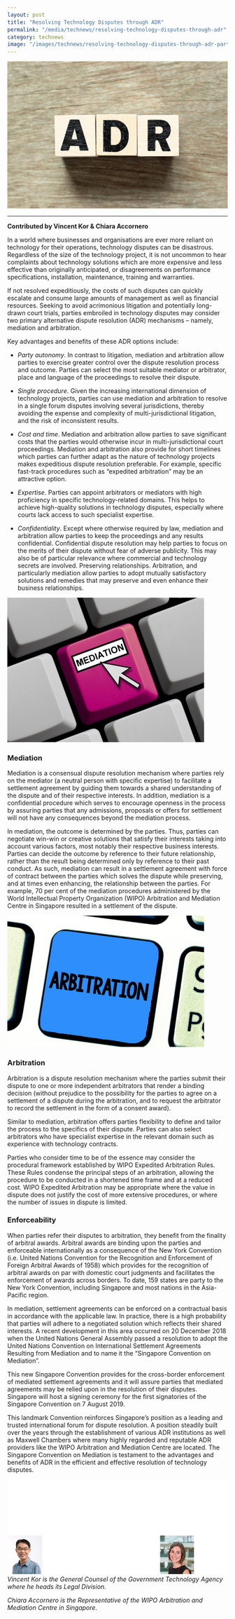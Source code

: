```yaml
---
layout: post
title: "Resolving Technology Disputes through ADR"
permalink: "/media/technews/resolving-technology-disputes-through-adr"
category: technews
image: "/images/technews/resolving-technology-disputes-through-adr-part1.png"
---
```


![Resolving Technology Disputes through ADR](/images/technews/resolving-technology-disputes-through-adr-part1.png)
      
---
**Contributed by Vincent Kor & Chiara Accornero**

In a world where businesses and organisations are ever more reliant on technology for their operations, technology disputes can be disastrous. Regardless of the size of the technology project, it is not uncommon to hear complaints about technology solutions which are more expensive and less effective than originally anticipated, or disagreements on performance specifications, installation, maintenance, training and warranties. 

If not resolved expeditiously, the costs of such disputes can quickly escalate and consume large amounts of management as well as financial resources. Seeking to avoid acrimonious litigation and potentially long-drawn court trials, parties embroiled in technology disputes may consider two primary alternative dispute resolution (ADR) mechanisms – namely, mediation and arbitration. 

Key advantages and benefits of these ADR options include: 

* *Party autonomy*.  In contrast to litigation, mediation and arbitration allow parties to exercise greater control over the dispute resolution process and outcome. Parties can select the most suitable mediator or arbitrator, place and language of the proceedings to resolve their dispute.

* *Single procedure*.  Given the increasing international dimension of technology projects, parties can use mediation and arbitration to resolve in a single forum disputes involving several jurisdictions, thereby avoiding the expense and complexity of multi-jurisdictional litigation, and the risk of inconsistent results.  

* *Cost and time*.  Mediation and arbitration allow parties to save significant costs that the parties would otherwise incur in multi-jurisdictional court proceedings. Mediation and arbitration also provide for short timelines which parties can further adapt as the nature of technology projects makes expeditious dispute resolution preferable. For example, specific fast-track procedures such as “expedited arbitration” may be an attractive option.

* *Expertise*.  Parties can appoint arbitrators or mediators with high proficiency in specific technology-related domains. This helps to achieve high-quality solutions in technology disputes, especially where courts lack access to such specialist expertise.

* *Confidentiality*.  Except where otherwise required by law, mediation and arbitration allow parties to keep the proceedings and any results confidential. Confidential dispute resolution may help parties to focus on the merits of their dispute without fear of adverse publicity. This may also be of particular relevance where commercial and technology secrets are involved.
Preserving relationships.  Arbitration, and particularly mediation allow parties to adopt mutually satisfactory solutions and remedies that may preserve and even enhance their business relationships.

![Resolving Technology Disputes through ADR](/images/technews/resolving-technology-disputes-through-adr-part2.png)

### **Mediation**

Mediation is a consensual dispute resolution mechanism where parties rely on the mediator (a neutral person with specific expertise) to facilitate a settlement agreement by guiding them towards a shared understanding of the dispute and of their respective interests. In addition, mediation is a confidential procedure which serves to encourage openness in the process by assuring parties that any admissions, proposals or offers for settlement will not have any consequences beyond the mediation process.  

In mediation, the outcome is determined by the parties. Thus, parties can negotiate win-win or creative solutions that satisfy their interests taking into account various factors, most notably their respective business interests. Parties can decide the outcome by reference to their future relationship, rather than the result being determined only by reference to their past conduct.  As such, mediation can result in a settlement agreement with force of contract between the parties which solves the dispute while preserving, and at times even enhancing, the relationship between the parties. For example, 70 per cent of the mediation procedures administered by the World Intellectual Property Organization (WIPO) Arbitration and Mediation Centre in Singapore resulted in a settlement of the dispute.

![Resolving Technology Disputes through ADR](/images/technews/resolving-technology-disputes-through-adr-part3.png)
 
### **Arbitration**

Arbitration is a dispute resolution mechanism where the parties submit their dispute to one or more independent arbitrators that render a binding decision (without prejudice to the possibility for the parties to agree on a settlement of a dispute during the arbitration, and to request the arbitrator to record the settlement in the form of a consent award).

Similar to mediation, arbitration offers parties flexibility to define and tailor the process to the specifics of their dispute. Parties can also select arbitrators who have specialist expertise in the relevant domain such as experience with technology contracts. 

Parties who consider time to be of the essence may consider the procedural framework established by WIPO Expedited Arbitration Rules. These Rules condense the principal steps of an arbitration, allowing the procedure to be conducted in a shortened time frame and at a reduced cost. WIPO Expedited Arbitration may be appropriate where the value in dispute does not justify the cost of more extensive procedures, or where the number of issues in dispute is limited. 

### **Enforceability**

When parties refer their disputes to arbitration, they benefit from the finality of arbitral awards. Arbitral awards are binding upon the parties and enforceable internationally as a consequence of the New York Convention (i.e. United Nations Convention for the Recognition and Enforcement of Foreign Arbitral Awards of 1958) which provides for the recognition of arbitral awards on par with domestic court judgments and facilitates the enforcement of awards across borders. To date, 159 states are party to the New York Convention, including Singapore and most nations in the Asia-Pacific region. 

In mediation, settlement agreements can be enforced on a contractual basis in accordance with the applicable law. In practice, there is a high probability that parties will adhere to a negotiated solution which reflects their shared interests. A recent development in this area occurred on 20 December 2018 when the United Nations General Assembly passed a resolution to adopt the United Nations Convention on International Settlement Agreements Resulting from Mediation and to name it the “Singapore Convention on Mediation”. 

This new Singapore Convention provides for the cross-border enforcement of mediated settlement agreements and it will assure parties that mediated agreements may be relied upon in the resolution of their disputes. Singapore will host a signing ceremony for the first signatories of the Singapore Convention on 7 August 2019. 

This landmark Convention reinforces Singapore’s position as a leading and trusted international forum for dispute resolution. A position steadily built over the years through the establishment of various ADR institutions as well as Maxwell Chambers where many highly regarded and reputable ADR providers like the WIPO Arbitration and Mediation Centre are located.  The Singapore Convention on Mediation is testament to the advantages and benefits of ADR in the efficient and effective resolution of technology disputes. 

![Resolving Technology Disputes through ADR](/images/technews/resolving-technology-disputes-through-adr-part6.png)
*Vincent Kor is the General Counsel of the Government Technology Agency where he heads its Legal Division*.

*Chiara Accornero is the Representative of the WIPO Arbitration and Mediation Centre in Singapore*.
